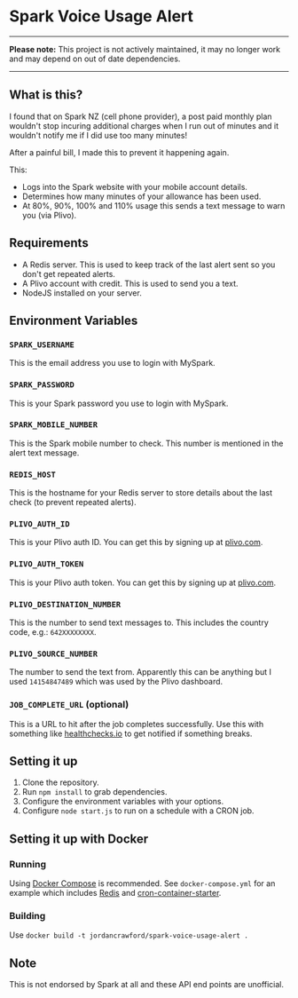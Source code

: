 # Spark Voice Usage Alert

---

**Please note:** This project is not actively maintained, it may no longer work and may depend on out of date dependencies.

---

## What is this?
I found that on Spark NZ (cell phone provider), a post paid monthly plan wouldn't stop incuring additional charges when I run out of minutes and it wouldn't notify me if I did use too many minutes!

After a painful bill, I made this to prevent it happening again.

This:

* Logs into the Spark website with your mobile account details.
* Determines how many minutes of your allowance has been used.
* At 80%, 90%, 100% and 110% usage this sends a text message to warn you (via Plivo).

## Requirements

* A Redis server. This is used to keep track of the last alert sent so you don't get repeated alerts.
* A Plivo account with credit. This is used to send you a text.
* NodeJS installed on your server.


## Environment Variables
### `SPARK_USERNAME`
This is the email address you use to login with MySpark.

### `SPARK_PASSWORD`
This is your Spark password you use to login with MySpark.

### `SPARK_MOBILE_NUMBER`
This is the Spark mobile number to check. This number is mentioned in the alert text message.

### `REDIS_HOST`
This is the hostname for your Redis server to store details about the last check (to prevent repeated alerts).

### `PLIVO_AUTH_ID`
This is your Plivo auth ID. You can get this by signing up at [plivo.com](https://www.plivo.com/).

### `PLIVO_AUTH_TOKEN`
This is your Plivo auth token. You can get this by signing up at [plivo.com](https://www.plivo.com/).

### `PLIVO_DESTINATION_NUMBER`
This is the number to send text messages to. This includes the country code, e.g.: `642XXXXXXXX`.

### `PLIVO_SOURCE_NUMBER`
The number to send the text from. Apparently this can be anything but I used `14154847489` which was used by the Plivo dashboard.

### `JOB_COMPLETE_URL` (optional)
This is a URL to hit after the job completes successfully. Use this with something like [healthchecks.io](https://healthchecks.io/) to get notified if something breaks.

## Setting it up

1. Clone the repository.
2. Run `npm install` to grab dependencies.
3. Configure the environment variables with your options.
4. Configure `node start.js` to run on a schedule with a CRON job.

## Setting it up with Docker

### Running
Using [Docker Compose](https://docs.docker.com/compose/) is recommended. See `docker-compose.yml` for an example which includes [Redis](https://hub.docker.com/_/redis/) and [cron-container-starter](https://hub.docker.com/r/jordancrawford/cron-container-starter/).

### Building
Use `docker build -t jordancrawford/spark-voice-usage-alert .`

## Note
This is not endorsed by Spark at all and these API end points are unofficial.
